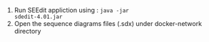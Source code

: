 1. Run SEEdit appliction using :
<code>java -jar sdedit-4.01.jar</code>
2. Open the sequence diagrams files (.sdx) under docker-network directory
